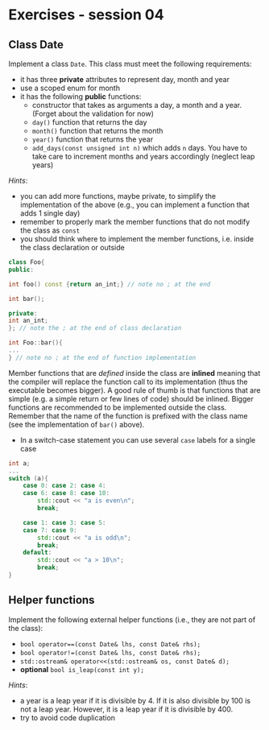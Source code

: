 # Exercises - session 04

## Class Date
Implement a class `Date`. This class must meet the following requirements:
- it has three **private** attributes to represent day, month and year
- use a scoped enum for month
- it has the following **public** functions:
	- constructor that takes as arguments a day, a month and a year. (Forget about the validation for now)
	- `day()` function that returns the day
	- `month()` function that returns the month
	- `year()` function that returns the year
	- `add_days(const unsigned int n)` which adds `n` days. You have to take care to increment months and years accordingly (neglect leap years)

*Hints*:
- you can add more functions, maybe private, to simplify the implementation of the above (e.g., you can implement a function that adds 1 single day)
- remember to properly mark the member functions that do not modify the class as `const`
- you should think where to implement the member functions, i.e. inside the class declaration or outside
```c++
class Foo{
public:

int foo() const {return an_int;} // note no ; at the end

int bar(); 

private:
int an_int;
}; // note the ; at the end of class declaration

int Foo::bar(){
...
} // note no ; at the end of function implementation

```

Member functions that are *defined* inside the class are **inlined**
meaning that the compiler will replace the function call to its
implementation (thus the executable becomes bigger). A good rule of
thumb is that functions that are simple (e.g. a simple return or few
lines of code) should be inlined. Bigger functions are recommended to
be implemented outside the class. Remember that the name of the
function is prefixed with the class name (see the implementation of
`bar()` above).

- In a switch-case statement you can use several `case` labels for a single case
```c++
int a;
...
switch (a){
	case 0: case 2: case 4:
	case 6: case 8: case 10:
		std::cout << "a is even\n";
		break;

	case 1: case 3: case 5:
	case 7: case 9:
		std::cout << "a is odd\n";
		break;
	default:
		std::cout << "a > 10\n";
		break;
}
```

## Helper functions
Implement the following external helper functions (i.e., they are not part of the class):
- `bool operator==(const Date& lhs, const Date& rhs);`
- `bool operator!=(const Date& lhs, const Date& rhs);`
- `std::ostream& operator<<(std::ostream& os, const Date& d);`
- **optional** `bool is_leap(const int y);`

*Hints*:
- a year is a leap year if it is divisible by 4. If it is also divisible by 100 is not a leap year. However, it is a leap year if it is divisible by 400.
- try to avoid code duplication


